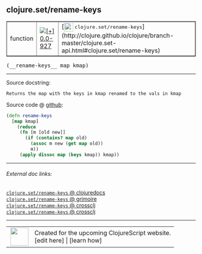 ## clojure.set/rename-keys



 <table border="1">
<tr>
<td>function</td>
<td><a href="https://github.com/cljsinfo/cljs-api-docs/tree/0.0-927"><img valign="middle" alt="[+] 0.0-927" title="Added in 0.0-927" src="https://img.shields.io/badge/+-0.0--927-lightgrey.svg"></a> </td>
<td>
[<img height="24px" valign="middle" src="http://i.imgur.com/1GjPKvB.png"> <samp>clojure.set/rename-keys</samp>](http://clojure.github.io/clojure/branch-master/clojure.set-api.html#clojure.set/rename-keys)
</td>
</tr>
</table>


 <samp>
(__rename-keys__ map kmap)<br>
</samp>

---





Source docstring:

```
Returns the map with the keys in kmap renamed to the vals in kmap
```


Source code @ [github](https://github.com/clojure/clojurescript/blob/r1.7.10/src/main/cljs/clojure/set.cljs#L72-L80):

```clj
(defn rename-keys
  [map kmap]
    (reduce
     (fn [m [old new]]
       (if (contains? map old)
         (assoc m new (get map old))
         m))
     (apply dissoc map (keys kmap)) kmap))
```

<!--
Repo - tag - source tree - lines:

 <pre>
clojurescript @ r1.7.10
└── src
    └── main
        └── cljs
            └── clojure
                └── <ins>[set.cljs:72-80](https://github.com/clojure/clojurescript/blob/r1.7.10/src/main/cljs/clojure/set.cljs#L72-L80)</ins>
</pre>

-->

---



###### External doc links:

[`clojure.set/rename-keys` @ clojuredocs](http://clojuredocs.org/clojure.set/rename-keys)<br>
[`clojure.set/rename-keys` @ grimoire](http://conj.io/store/v1/org.clojure/clojure/1.7.0-beta3/clj/clojure.set/rename-keys/)<br>
[`clojure.set/rename-keys` @ crossclj](http://crossclj.info/fun/clojure.set/rename-keys.html)<br>
[`clojure.set/rename-keys` @ crossclj](http://crossclj.info/fun/clojure.set.cljs/rename-keys.html)<br>

---

 <table>
<tr><td>
<img valign="middle" align="right" width="48px" src="http://i.imgur.com/Hi20huC.png">
</td><td>
Created for the upcoming ClojureScript website.<br>
[edit here] | [learn how]
</td></tr></table>

[edit here]:https://github.com/cljsinfo/cljs-api-docs/blob/master/cljsdoc/clojure.set/rename-keys.cljsdoc
[learn how]:https://github.com/cljsinfo/cljs-api-docs/wiki/cljsdoc-files

<!--

This information was too distracting to show to readers, but I'll leave it
commented here since it is helpful to:

- pretty-print the data used to generate this document
- and show how to retrieve that data



The API data for this symbol:

```clj
{:ns "clojure.set",
 :name "rename-keys",
 :signature ["[map kmap]"],
 :history [["+" "0.0-927"]],
 :type "function",
 :full-name-encode "clojure.set/rename-keys",
 :source {:code "(defn rename-keys\n  [map kmap]\n    (reduce\n     (fn [m [old new]]\n       (if (contains? map old)\n         (assoc m new (get map old))\n         m))\n     (apply dissoc map (keys kmap)) kmap))",
          :title "Source code",
          :repo "clojurescript",
          :tag "r1.7.10",
          :filename "src/main/cljs/clojure/set.cljs",
          :lines [72 80]},
 :full-name "clojure.set/rename-keys",
 :clj-symbol "clojure.set/rename-keys",
 :docstring "Returns the map with the keys in kmap renamed to the vals in kmap"}

```

Retrieve the API data for this symbol:

```clj
;; from Clojure REPL
(require '[clojure.edn :as edn])
(-> (slurp "https://raw.githubusercontent.com/cljsinfo/cljs-api-docs/catalog/cljs-api.edn")
    (edn/read-string)
    (get-in [:symbols "clojure.set/rename-keys"]))
```

-->
